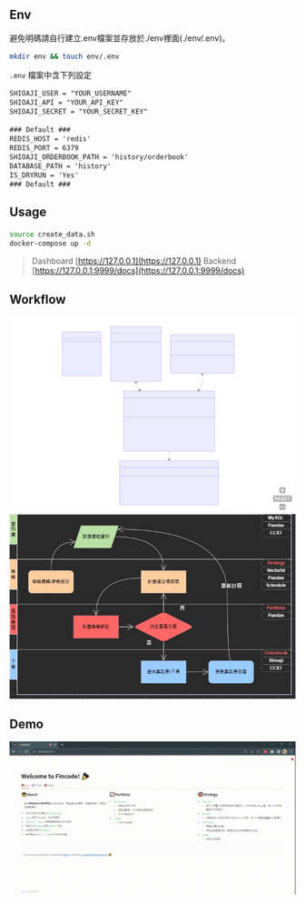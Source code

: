 ## Env
避免明碼請自行建立.env檔案並存放於./env裡面(./env/.env)。

```bash 
mkdir env && touch env/.env
```

`.env` 檔案中含下列設定
```
SHIOAJI_USER = "YOUR_USERNAME"
SHIOAJI_API = "YOUR_API_KEY"
SHIOAJI_SECRET = "YOUR_SECRET_KEY"

### Default ###
REDIS_HOST = 'redis'
REDIS_PORT = 6379
SHIOAJI_ORDERBOOK_PATH = 'history/orderbook'
DATABASE_PATH = 'history'
IS_DRYRUN = 'Yes'
### Default ###
```

## Usage
```bash
source create_data.sh
docker-compose up -d
```
> Dashboard [https://127.0.0.1](https://127.0.0.1)
> Backend [https://127.0.0.1:9999/docs](https://127.0.0.1:9999/docs)

## Workflow
![](https://github.com/codeotter0201/demo/blob/master/mermaid.svg)
![](https://github.com/codeotter0201/demo/blob/master/workflow.jpg)

## Demo
![](https://github.com/codeotter0201/demo/blob/master/demo.gif)
